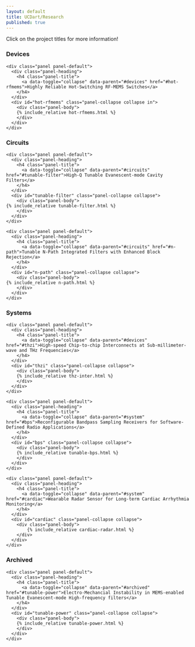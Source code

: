 ```yaml
---
layout: default
title: UCDart/Research
published: true
---
```

<div class="alert alert-warning">
    Click on the project titles for more information!
</div>

### Devices
<div class="panel-group" id="devices">

    <div class="panel panel-default">
      <div class="panel-heading">
        <h4 class="panel-title">
          <a data-toggle="collapse" data-parent="#devices" href="#hot-rfmems">Highly Reliable Hot-Switching RF-MEMS Switches</a>
        </h4>
      </div>
      <div id="hot-rfmems" class="panel-collapse collapse in">
        <div class="panel-body">
		{% include_relative hot-rfmems.html %}
        </div>
      </div>
    </div>
 
 <!--   
    <div class="panel panel-default">
      <div class="panel-heading">
        <h4 class="panel-title">
          <a data-toggle="collapse" data-parent="#devices" href="#mems-rectf">Resonant Voltage Amplification for Extremely Low-power RF signal Detection and Conversion</a>
        </h4>
      </div>
      <div id="mems-rectf" class="panel-collapse collapse">
        <div class="panel-body">
    		{% include_relative mems-rectifier.html %}
        </div>
      </div>
    </div>
-->

</div> 

### Circuits

<div class="panel-group" id="circuits">

    <div class="panel panel-default">
      <div class="panel-heading">
        <h4 class="panel-title">
          <a data-toggle="collapse" data-parent="#circuits" href="#tunable-filter">High-Q Tunable Evanescent-mode Cavity Filters</a>
        </h4>
      </div>
      <div id="tunable-filter" class="panel-collapse collapse">
        <div class="panel-body">
    {% include_relative tunable-filter.html %}
        </div>
      </div>
    </div>

    <div class="panel panel-default">
      <div class="panel-heading">
        <h4 class="panel-title">
          <a data-toggle="collapse" data-parent="#circuits" href="#n-path">Tunable N-Path Integrated Filters with Enhanced Block Rejection</a>
        </h4>
      </div>
      <div id="n-path" class="panel-collapse collapse">
        <div class="panel-body">
    {% include_relative n-path.html %}
        </div>
      </div>
    </div>

</div> 

### Systems
<div class="panel-group" id="systems">

    <div class="panel panel-default">
      <div class="panel-heading">
        <h4 class="panel-title">
          <a data-toggle="collapse" data-parent="#devices" href="#thzi">High-speed Chip-to-chip Interconnects at Sub-millimeter-wave and THz Frequencies</a>
        </h4>
      </div>
      <div id="thzi" class="panel-collapse collapse">
        <div class="panel-body">
		{% include_relative thz-inter.html %}
        </div>
      </div>
    </div>
    
    <div class="panel panel-default">
      <div class="panel-heading">
        <h4 class="panel-title">
          <a data-toggle="collapse" data-parent="#system" href="#bps">Reconfigurable Bandpass Sampling Receivers for Software-Defined Radio Applications</a>
        </h4>
      </div>
      <div id="bps" class="panel-collapse collapse">
        <div class="panel-body">
		{% include_relative tunable-bps.html %}
        </div>
      </div>
    </div>
    
    <div class="panel panel-default">
      <div class="panel-heading">
        <h4 class="panel-title">
          <a data-toggle="collapse" data-parent="#system" href="#cardiac">Wearable Radar Sensor for Long-term Cardiac Arrhythmia Monitoring</a>
        </h4>
      </div>
      <div id="cardiac" class="panel-collapse collapse">
        <div class="panel-body">
    		{% include_relative cardiac-radar.html %}
        </div>
      </div>
    </div>
    
</div> 

### Archived

<div class="panel-group" id="archieved">

    <div class="panel panel-default">
      <div class="panel-heading">
        <h4 class="panel-title">
          <a data-toggle="collapse" data-parent="#archived" href="#tunable-power">Electro-Mechancial Instability in MEMS-enabled Tunable Evanescent-mode High-frequency filters</a>
        </h4>
      </div>
      <div id="tunable-power" class="panel-collapse collapse">
        <div class="panel-body">
		{% include_relative tunable-power.html %}
        </div>
      </div>
    </div>
    
</div> 
